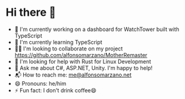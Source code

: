 # Hi there 👋

* 🔭 I'm currently working on a dashboard for WatchTower built with TypeScript
* 🌱 I'm currently learning TypeScript
* 👯‍♂️ I'm looking to collaborate on my project https://github.com/alfonsomarzano/MotherRemaster
* 🤔 I'm looking for help with Rust for Linux Development
* 💭 Ask me about C#, ASP.NET, Unity. I'm happy to help!
* 📬 How to reach me: me@alfonsomarzano.net
* 😄 Pronouns: he/him
* ⚡ Fun fact: I don't drink coffee😄
